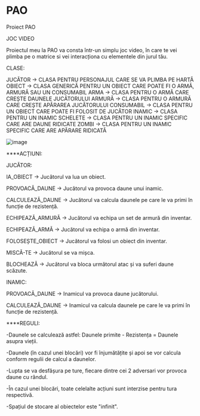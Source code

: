 # PAO
Proiect PAO

JOC VIDEO

Proiectul meu la PAO va consta într-un simplu joc video, în care te vei plimba pe o matrice si vei interacționa cu elementele din jurul tău.

CLASE:

JUCĂTOR     -> CLASA PENTRU PERSONAJUL CARE SE VA PLIMBA PE HARTĂ
OBIECT      -> CLASA GENERICĂ PENTRU UN OBIECT CARE POATE FI O ARMĂ, ARMURĂ SAU UN CONSUMABIL
ARMA        -> CLASA PENTRU O ARMĂ CARE CREȘTE DAUNELE JUCĂTORULUI
ARMURĂ      -> CLASA PENTRU O ARMURĂ CARE CREȘTE APĂRAREA JUCĂTORULUI
CONSUMABIL  -> CLASA PENTRU UN OBIECT CARE POATE FI FOLOSIT DE JUCĂTOR
INAMIC      -> CLASA PENTRU UN INAMIC
SCHELETE    -> CLASA PENTRU UN INAMIC SPECIFIC CARE ARE DAUNE RIDICATE
ZOMBI       -> CLASA PENTRU UN INAMIC SPECIFIC CARE ARE APĂRARE RIDICATĂ


![image](https://user-images.githubusercontent.com/93475691/230998427-b1f4a9c4-2d78-437d-ba64-8d6495fe362f.png)


****ACȚIUNI:

JUCĂTOR:

IA_OBIECT           -> Jucătorul va lua un obiect.

PROVOACĂ_DAUNE      -> Jucătorul va provoca daune unui inamic.

CALCULEAZĂ_DAUNE    -> Jucătorul va calcula daunele pe care le va primi în funcție de rezistență.

ECHIPEAZĂ_ARMURĂ    -> Jucătorul va echipa un set de armură din inventar.

ECHIPEAZĂ_ARMĂ      -> Jucătorul va echipa o armă din inventar.

FOLOSEȘTE_OBIECT    -> Jucătorul va folosi un obiect din inventar.

MISCĂ-TE            -> Jucătorul se va mișca.

BLOCHEAZĂ           -> Jucătorul va bloca următorul atac și va suferi daune scăzute.

INAMIC:

PROVOACĂ_DAUNE      -> Inamicul va provoca daune jucătorului.

CALCULEAZĂ_DAUNE    -> Inamicul va calcula daunele pe care le va primi în funcție de rezistență.


****REGULI:

-Daunele se calculează astfel: Daunele primite - Rezistența = Daunele asupra vieții.

-Daunele (în cazul unei blocări) vor fi înjumătățite și apoi se vor calcula conform regulii de calcul a daunelor.

-Lupta se va desfășura pe ture, fiecare dintre cei 2 adversari vor provoca daune cu rândul.

-În cazul unei blocări, toate celelalte acțiuni sunt interzise pentru tura respectivă.

-Spațiul de stocare al obiectelor este "infinit".


